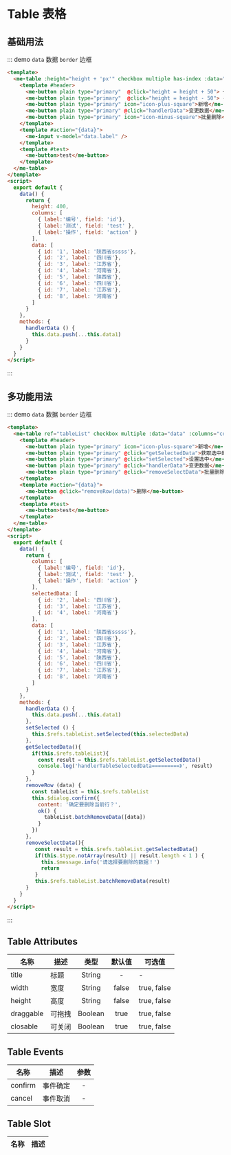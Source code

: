 # Table 表格

## 基础用法
::: demo `data` 数据 `border` 边框

```html
<template>
  <me-table :height="height + 'px'" checkbox multiple has-index :data="data" :columns="columns">
    <template #header>
      <me-button plain type="primary"  @click="height = height + 50"> + 50 </me-button>
      <me-button plain type="primary"  @click="height = height - 50"> - 50 </me-button>
      <me-button plain type="primary" icon="icon-plus-square">新增</me-button>
      <me-button plain type="primary" @click="handlerData">变更数据</me-button>
      <me-button plain type="primary" icon="icon-minus-square">批量删除</me-button>
    </template>
    <template #action="{data}">
      <me-input v-model="data.label" />
    </template>
    <template #test>
      <me-button>test</me-button>
    </template>
  </me-table>
</template>
<script>
  export default {
    data() {
      return {
        height: 400,
        columns: [
          { label:'编号', field: 'id'},
          { label:'测试', field: 'test' },
          { label:'操作', field: 'action' }
        ],
        data: [
          { id: '1', label: '陕西省sssss'},
          { id: '2', label: '四川省'},
          { id: '3', label: '江苏省'},
          { id: '4', label: '河南省'},
          { id: '5', label: '陕西省'},
          { id: '6', label: '四川省'},
          { id: '7', label: '江苏省'},
          { id: '8', label: '河南省'}
        ]
      }
    },
    methods: {
      handlerData () {
        this.data.push(...this.data1)
      }
    }
  }
</script>
```
:::

## 多功能用法
::: demo `data` 数据 `border` 边框

```html
<template>
  <me-table ref="tableList" checkbox multiple :data="data" :columns="columns" highlight>
    <template #header>
      <me-button plain type="primary" icon="icon-plus-square">新增</me-button>
      <me-button plain type="primary" @click="getSelectedData">获取选中的数据</me-button>
      <me-button plain type="primary" @click="setSelected">设置选中</me-button>
      <me-button plain type="primary" @click="handlerData">变更数据</me-button>
      <me-button plain type="primary" @click="removeSelectData">批量删除</me-button>
    </template>
    <template #action="{data}">
      <me-button @click="removeRow(data)">删除</me-button>
    </template>
    <template #test>
      <me-button>test</me-button>
    </template>
  </me-table>
</template>
<script>
  export default {
    data() {
      return {
        columns: [
          { label:'编号', field: 'id'},
          { label:'测试', field: 'test' },
          { label:'操作', field: 'action' }
        ],
        selectedData: [
          { id: '2', label: '四川省'},
          { id: '3', label: '江苏省'},
          { id: '4', label: '河南省'}
        ],
        data: [
          { id: '1', label: '陕西省sssss'},
          { id: '2', label: '四川省'},
          { id: '3', label: '江苏省'},
          { id: '4', label: '河南省'},
          { id: '5', label: '陕西省'},
          { id: '6', label: '四川省'},
          { id: '7', label: '江苏省'},
          { id: '8', label: '河南省'}
        ]
      }
    },
    methods: {
      handlerData () {
        this.data.push(...this.data1)
      },
      setSelected () {
        this.$refs.tableList.setSelected(this.selectedData)
      },
      getSelectedData(){
        if(this.$refs.tableList){
          const result = this.$refs.tableList.getSelectedData()
          console.log('handlerTableSelectedData=========》', result)
        }
      },
      removeRow (data) {
        const tableList = this.$refs.tableList
        this.$dialog.confirm({
          content: '确定要删除当前行？',
          ok() {
            tableList.batchRemoveData([data])
          }
        })
      },
      removeSelectData(){
         const result = this.$refs.tableList.getSelectedData()
         if(this.$type.notArray(result) || result.length < 1 ) {
           this.$message.info('请选择要删除的数据！')
           return
         }
         this.$refs.tableList.batchRemoveData(result)
      }
    }
  }
</script>
```
:::

## Table Attributes
| 名称      | 描述   |  类型   | 默认值 | 可选值      |
| --------- | ------ | :-----: | :----: | ----------- |
| title     | 标题   | String  |   -    | -           |
| width     | 宽度   | String  | false  | true, false |
| height    | 高度   | String  | false  | true, false |
| draggable | 可拖拽 | Boolean |  true  | true, false |
| closable  | 可关闭 | Boolean |  true  | true, false |

## Table Events
| 名称    | 描述     | 参数  |
| ------- | -------- | :---: |
| confirm | 事件确定 |   -   |
| cancel  | 事件取消 |   -   |

## Table Slot
| 名称 | 描述 |
| ---- | ---- |